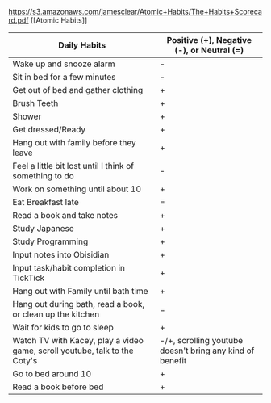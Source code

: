 https://s3.amazonaws.com/jamesclear/Atomic+Habits/The+Habits+Scorecard.pdf
[[Atomic Habits]]

| Daily Habits                                                               | Positive (+), Negative (-), or Neutral (=)               |
| -------------------------------------------------------------------------- | -------------------------------------------------------- |
| Wake up and snooze alarm                                                   | -                                                        |
| Sit in bed for a few minutes                                               | -                                                        |
| Get out of bed and gather clothing                                         | +                                                        |
| Brush Teeth                                                                | +                                                        |
| Shower                                                                     | +                                                        |
| Get dressed/Ready                                                          | +                                                        |
| Hang out with family before they leave                                     | +                                                        |
| Feel a little bit lost until I think of something to do                    | -                                                        |
| Work on something until about 10                                           | +                                                        |
| Eat Breakfast late                                                         | =                                                        |
| Read a book and take notes                                                 | +                                                        |
| Study Japanese                                                             | +                                                        |
| Study Programming                                                          | +                                                        |
| Input notes into Obisidian                                                 | +                                                        |
| Input task/habit completion in TickTick                                    | +                                                        |
| Hang out with Family until bath time                                       | +                                                        |
| Hang out during bath, read a book, or clean up the kitchen                 | =                                                        |
| Wait for kids to go to sleep                                               | +                                                        |
| Watch TV with Kacey, play a video game, scroll youtube, talk to the Coty's | -/+, scrolling youtube doesn't bring any kind of benefit |
| Go to bed around 10                                                        | +                                                        |
| Read a book before bed                                                     | +                                                        |

